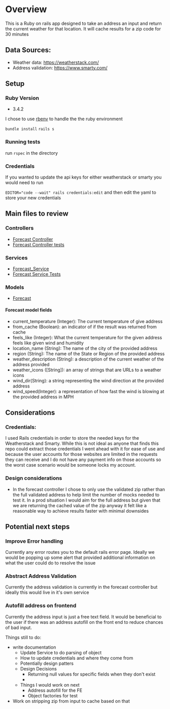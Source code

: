 # Overview

This is a Ruby on rails app designed to take an address an input and return the current weather for that location. 
It will cache results for a zip code for 30 minutes

## Data Sources:
* Weather data: https://weatherstack.com/
* Address validation: https://www.smarty.com/

## Setup
  ### Ruby Version

- 3.4.2

I chose to use [rbenv](https://github.com/rbenv/rbenv) to handle the the ruby environment

`bundle install`
`rails s`

### Running tests
  
run `rspec` in the directory

### Credentials 
If you wanted to update the api keys for either weatherstack or smarty you would need to run 

`EDITOR="code --wait" rails credentials:edit` 
and then edit the yaml to store your new credentials

## Main files to review

### Controllers
  - [Forecast Controller](app/controllers/forecast_controller.rb)
  - [Forecast Controller tests](spec/controllers/forecast_controller_spec.rb)

### Services 
  - [Forecast_Service](app/services/forecast_service.rb)
  - [Forecast Service Tests](spec/services/forecast_service_spec.rb)

### Models
  - [Forecast](app/models/forecast.rb)


#### Forecast model fields
  -  current_temperature (Integer): The current temperature of give address
  -  from_cache (Boolean): an indicator of if the result was returned from cache
  -  feels_like (Integer): What the current temperature for the given address feels like given wind and humidity
  -  location_name (String): The name of the city of the provided address
  -  region (String): The name of the State or Region of the provided address
  -  weather_description (String): a description of the current weather of the address provided
  -  weather_icons ([String]): an array of strings that are URLs to a weather icons
  -  wind_dir(String): a string representing the wind direction at the provided address
  -  wind_speed(Integer):  a representation of how fast the wind is blowing at the provided address in MPH
  

## Considerations
### Credentials:
I used Rails credentials in order to store the needed keys for the Weatherstack and Smarty. While this is not ideal
as anyone that finds this repo could extract those credentials I went ahead with it for ease of use and because the
user accounts for those websites are limited in the requests they can receive and I do not have any payment info on those
accounts so the worst case scenario would be someone locks my account.

### Design considerations

- In the forecast controller I chose to only use the validated zip rather than the full validated address to help limit the number of mocks needed to test it.
  In a prod situation I would aim for the full address but given that we are returning the cached value of the zip anyway
  it felt like a reasonable way to achieve results faster with minimal downsides

## Potential next steps

### Improve Error handling
 Currently any error routes you to the default rails error page. Ideally we would be popping up some alert that provided 
additional information on what the user could do to resolve the issue

### Abstract Address Validation
 Currently the address validation is currently in the forecast controller but ideally this would live in it's own service

### Autofill address on frontend
 
 Currently the address input is just a free text field. It would be beneficial to the user if there was an address autofill
on the front end to reduce chances of bad input.




Things still to do:
- write documentation
  - Update Service to do parsing of object
  - How to update credentials and where they come from
  - Potentially design patters
  - Design Decisions
    - Returning null values for specific fields when they don't exist
    - 
  - Things I would work on next
    - Address autofill for the FE
    - Object factories for test
- Work on stripping zip from input to cache based on that




